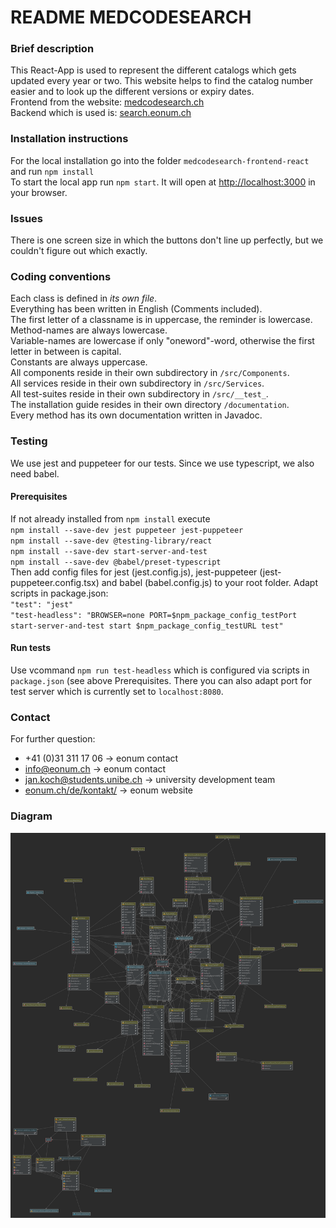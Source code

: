 # README MEDCODESEARCH

### Brief description

This React-App is used to represent the different catalogs which gets updated every year or two. This website helps to 
find the catalog number easier and to look up the different versions or expiry dates. \
Frontend from the website: [medcodesearch.ch](http://medcodesearch.ch) \
Backend which is used is: [search.eonum.ch](https://search.eonum.ch/documentation) 

### Installation instructions

For the local installation go into the folder `medcodesearch-frontend-react` and run `npm install` \
To start the local app run `npm start`. 
It will open at [http://localhost:3000](http://localhost:3000) in your browser.

### Issues

There is one screen size in which the buttons don't line up perfectly, but we couldn't figure out which exactly.

### Coding conventions

Each class is defined in *its own file*. \
Everything has been written in English (Comments included). \
The first letter of a classname is in uppercase, the reminder is lowercase. \
Method-names are always lowercase. \
Variable-names are lowercase if only "oneword"-word, otherwise the first letter in between is capital. \
Constants are always uppercase. \
All components reside in their own subdirectory in `/src/Components`. \
All services reside in their own subdirectory in `/src/Services`. \
All test-suites reside in their own subdirectory in `/src/__test_`. \
The installation guide resides in their own directory `/documentation`. \
Every method has its own documentation written in Javadoc. 

### Testing
We use jest and puppeteer for our tests. Since we use typescript, we also need babel.
#### Prerequisites
If not already installed from  `npm install` execute <br />
`npm install --save-dev jest puppeteer jest-puppeteer` <br />
`npm install --save-dev @testing-library/react`<br />
`npm install --save-dev start-server-and-test`<br />
`npm install --save-dev @babel/preset-typescript`<br />
Then add config files for jest (jest.config.js), jest-puppeteer (jest-puppeteer.config.tsx) and babel (babel.config.js)
to your root folder. Adapt scripts in package.json: <br />
`"test": "jest"` <br />
`"test-headless": "BROWSER=none PORT=$npm_package_config_testPort start-server-and-test start $npm_package_config_testURL test"`

#### Run tests
Use vcommand `npm run test-headless` which is configured via scripts in `package.json` (see above Prerequisites. 
There you can also adapt port for test 
server which is currently set to `localhost:8080`.

### Contact
For further question: 
- +41 (0)31 311 17 06 -> eonum contact
- [info@eonum.ch](info@eonum.ch) -> eonum contact
- [jan.koch@students.unibe.ch](jan.koch@students.unibe.ch) -> university development team
- [eonum.ch/de/kontakt/](https://eonum.ch/de/kontakt/) -> eonum website

### Diagram
![img.png](img.png)

